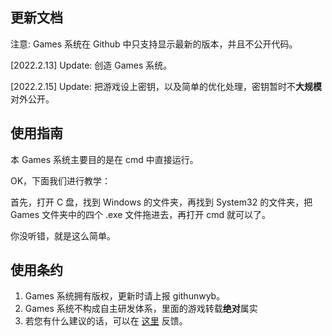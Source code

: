 ## 更新文档

注意: Games 系统在 Github 中只支持显示最新的版本，并且不公开代码。

[2022.2.13] Update: 创造 Games 系统。

[2022.2.15] Update: 把游戏设上密钥，以及简单的优化处理，密钥暂时不**大规模**对外公开。

## 使用指南

本 Games 系统主要目的是在 cmd 中直接运行。

OK，下面我们进行教学：

首先，打开 C 盘，找到 Windows 的文件夹，再找到 System32 的文件夹，把 Games 文件夹中的四个 .exe 文件拖进去，再打开 cmd 就可以了。

你没听错，就是这么简单。

## 使用条约

1. Games 系统拥有版权，更新时请上报 githunwyb。
2. Games 系统不构成自主研发体系，里面的游戏转载**绝对**属实
3. 若您有什么建议的话，可以在 [这里](https://github.com/githunwyb/Games/issues/1) 反馈。
